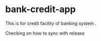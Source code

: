 # bank-credit-app
This is for credit facility of banking system . 

Checking on how to sync with release
